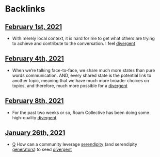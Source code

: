 
# Backlinks
## [February 1st, 2021](<February 1st, 2021.md>)
- With merely local context, it is hard for me to get what others are trying to achieve and contribute to the conversation. I feel [divergent](<divergent.md>)

## [February 4th, 2021](<February 4th, 2021.md>)
- When we’re talking face-to-face, we share much more states than pure words communication. AND, every shared state is the potential link to another topic, meaning that we have much more broader choices on topics, and therefore, much more possible for a [divergent](<divergent.md>)

## [February 8th, 2021](<February 8th, 2021.md>)
- For the past two weeks or so, Roam Collective has been doing some high-quality [divergent](<divergent.md>)

## [January 26th, 2021](<January 26th, 2021.md>)
- [Q](<Q.md>) How can a community leverage [serendipity](<serendipity.md>) (and serendipity [generators](<generators.md>)) to seed [divergent](<divergent.md>)

